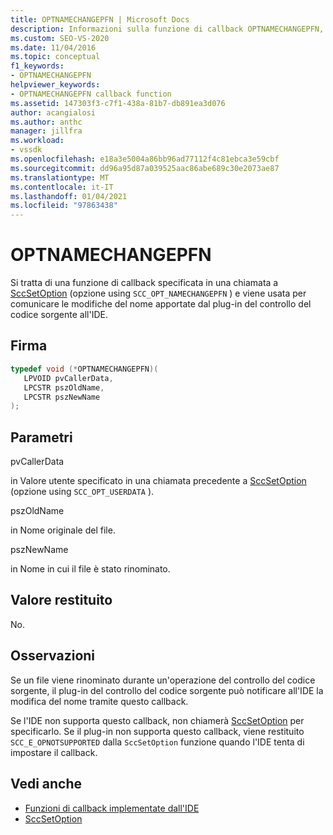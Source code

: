 ```yaml
---
title: OPTNAMECHANGEPFN | Microsoft Docs
description: Informazioni sulla funzione di callback OPTNAMECHANGEPFN, che comunica le modifiche dei nomi dal plug-in del controllo del codice sorgente all'IDE di Visual Studio.
ms.custom: SEO-VS-2020
ms.date: 11/04/2016
ms.topic: conceptual
f1_keywords:
- OPTNAMECHANGEPFN
helpviewer_keywords:
- OPTNAMECHANGEPFN callback function
ms.assetid: 147303f3-c7f1-438a-81b7-db891ea3d076
author: acangialosi
ms.author: anthc
manager: jillfra
ms.workload:
- vssdk
ms.openlocfilehash: e18a3e5004a86bb96ad77112f4c81ebca3e59cbf
ms.sourcegitcommit: dd96a95d87a039525aac86abe689c30e2073ae87
ms.translationtype: MT
ms.contentlocale: it-IT
ms.lasthandoff: 01/04/2021
ms.locfileid: "97863438"
---
```

# <a name="optnamechangepfn"></a>OPTNAMECHANGEPFN
Si tratta di una funzione di callback specificata in una chiamata a [SccSetOption](../extensibility/sccsetoption-function.md) (opzione using `SCC_OPT_NAMECHANGEPFN` ) e viene usata per comunicare le modifiche del nome apportate dal plug-in del controllo del codice sorgente all'IDE.

## <a name="signature"></a>Firma

```cpp
typedef void (*OPTNAMECHANGEPFN)(
   LPVOID pvCallerData,
   LPCSTR pszOldName,
   LPCSTR pszNewName
);
```

## <a name="parameters"></a>Parametri
 pvCallerData

in Valore utente specificato in una chiamata precedente a [SccSetOption](../extensibility/sccsetoption-function.md) (opzione using `SCC_OPT_USERDATA` ).

 pszOldName

in Nome originale del file.

 pszNewName

in Nome in cui il file è stato rinominato.

## <a name="return-value"></a>Valore restituito
 No.

## <a name="remarks"></a>Osservazioni
 Se un file viene rinominato durante un'operazione del controllo del codice sorgente, il plug-in del controllo del codice sorgente può notificare all'IDE la modifica del nome tramite questo callback.

 Se l'IDE non supporta questo callback, non chiamerà [SccSetOption](../extensibility/sccsetoption-function.md) per specificarlo. Se il plug-in non supporta questo callback, viene restituito `SCC_E_OPNOTSUPPORTED` dalla `SccSetOption` funzione quando l'IDE tenta di impostare il callback.

## <a name="see-also"></a>Vedi anche
- [Funzioni di callback implementate dall'IDE](../extensibility/callback-functions-implemented-by-the-ide.md)
- [SccSetOption](../extensibility/sccsetoption-function.md)
